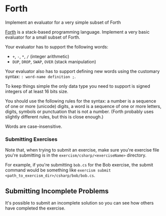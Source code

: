 # Forth

Implement an evaluator for a very simple subset of Forth

[Forth](https://en.wikipedia.org/wiki/Forth_%28programming_language%29)
is a stack-based programming language. Implement a very basic evaluator
for a small subset of Forth.

Your evaluator has to support the following words:

- `+`, `-`, `*`, `/` (integer arithmetic)
- `DUP`, `DROP`, `SWAP`, `OVER` (stack manipulation)

Your evaluator also has to support defining new words using the
customary syntax: `: word-name definition ;`.

To keep things simple the only data type you need to support is signed
integers of at least 16 bits size.

You should use the following rules for the syntax: a number is a
sequence of one or more (unicode) digits, a word is a sequence of one or
more letters, digits, symbols or punctuation that is not a number.
(Forth probably uses slightly different rules, but this is close
enough.)

Words are case-insensitive.

### Submitting Exercises

Note that, when trying to submit an exercise, make sure you're exercise file you're submitting is in the `exercism/csharp/<exerciseName>` directory.

For example, if you're submitting `bob.cs` for the Bob exercise, the submit command would be something like `exercism submit <path_to_exercism_dir>/csharp/bob/bob.cs`.



## Submitting Incomplete Problems
It's possible to submit an incomplete solution so you can see how others have completed the exercise.


